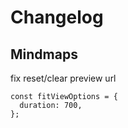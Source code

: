 # Changelog

## Mindmaps

fix reset/clear
preview
url

```
const fitViewOptions = {
  duration: 700,
};

```
